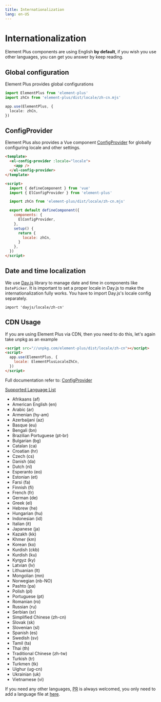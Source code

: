 ```yaml
---
title: Internationalization
lang: en-US
---
```


# Internationalization

Element Plus components are using English **by default**, if you wish you use other
languages, you can get you answer by keep reading.

## Global configuration

Element Plus provides global configurations

```typescript
import ElementPlus from 'element-plus'
import zhCn from 'element-plus/dist/locale/zh-cn.mjs'

app.use(ElementPlus, {
  locale: zhCn,
})
```

## ConfigProvider

Element Plus also provides a Vue component [ConfigProvider](/en-US/component/config-provider)
for globally configuring locale and other settings.

```html
<template>
  <el-config-provider :locale="locale">
    <app />
  </el-config-provider>
</template>

<script>
  import { defineComponent } from 'vue'
  import { ElConfigProvider } from 'element-plus'

  import zhCn from 'element-plus/dist/locale/zh-cn.mjs'

  export default defineComponent({
    components: {
      ElConfigProvider,
    },
    setup() {
      return {
        locale: zhCn,
      }
    },
  })
</script>
```

## Date and time localization

We use [Day.js](https://day.js.org/docs/en/i18n/i18n) library to manage date and time in components like `DatePicker`. It is important to set a proper locale in Day.js to make the internationalization fully works. You have to import Day.js's locale config separately.

```
import 'dayjs/locale/zh-cn'
```

## CDN Usage

If you are using Element Plus via CDN, then you need to do this, let's again take
unpkg as an example

```html
<script src="//unpkg.com/element-plus/dist/locale/zh-cn"></script>
<script>
  app.use(ElementPlus, {
    locale: ElementPlusLocaleZhCn,
  })
</script>
```

Full documentation refer to: [ConfigProvider](/en-US/component/config-provider)

[Supported Language List](https://github.com/element-plus/element-plus/tree/dev/packages/locale/lang)

<ul class="language-list">
<li>Afrikaans (af)</li>
<li>American English (en)</li>
<li>Arabic (ar)</li>
<li>Armenian (hy-am)</li>
<li>Azerbaijani (az)</li>
<li>Basque (eu)</li>
<li>Bengali (bn)</li>
<li>Brazilian Portuguese (pt-br)</li>
<li>Bulgarian (bg)</li>
<li>Catalan (ca)</li>
<li>Croatian (hr)</li>
<li>Czech (cs)</li>
<li>Danish (da)</li>
<li>Dutch (nl)</li>
<li>Esperanto (eo)</li>
<li>Estonian (et)</li>
<li>Farsi (fa)</li>
<li>Finnish (fi)</li>
<li>French (fr)</li>
<li>German (de)</li>
<li>Greek (el)</li>
<li>Hebrew (he)</li>
<li>Hungarian (hu)</li>
<li>Indonesian (id)</li>
<li>Italian (it)</li>
<li>Japanese (ja)</li>
<li>Kazakh (kk)</li>
<li>Khmer (km)</li>
<li>Korean (ko)</li>
<li>Kurdish (ckb)</li>
<li>Kurdish (ku)</li>
<li>Kyrgyz (ky)</li>
<li>Latvian (lv)</li>
<li>Lithuanian (lt)</li>
<li>Mongolian (mn)</li>
<li>Norwegian (nb-NO)</li>
<li>Pashto (pa)</li>
<li>Polish (pl)</li>
<li>Portuguese (pt)</li>
<li>Romanian (ro)</li>
<li>Russian (ru)</li>
<li>Serbian (sr)</li>
<li>Simplified Chinese (zh-cn)</li>
<li>Slovak (sk)</li>
<li>Slovenian (sl)</li>
<li>Spanish (es)</li>
<li>Swedish (sv)</li>
<li>Tamil (ta)</li>
<li>Thai (th)</li>
<li>Traditional Chinese (zh-tw)</li>
<li>Turkish (tr)</li>
<li>Turkmen (tk)</li>
<li>Uighur (ug-cn)</li>
<li>Ukrainian (uk)</li>
<li>Vietnamese (vi)</li>
</ul>

If you need any other languages, [PR](https://github.com/element-plus/element-plus/pulls)
is always welcomed, you only need to add a language file at
[here](https://github.com/element-plus/element-plus/tree/dev/packages/locale/lang).

<style>
  .language-list {
    list-style: disc
  }
</style>
